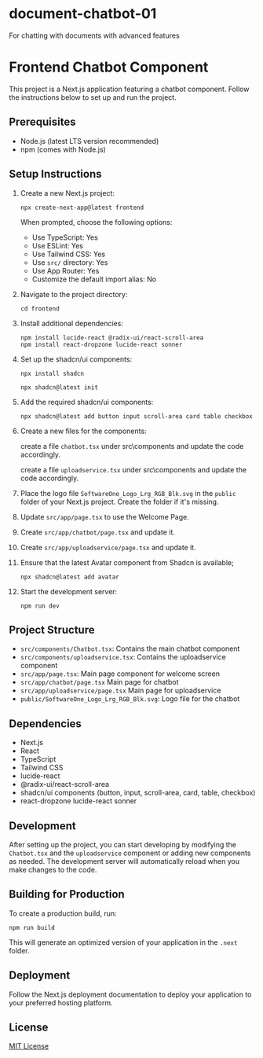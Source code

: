 # document-chatbot-01
For chatting with documents with advanced features
# Frontend Chatbot Component

This project is a Next.js application featuring a chatbot component. Follow the instructions below to set up and run the project.

## Prerequisites

- Node.js (latest LTS version recommended)
- npm (comes with Node.js)

## Setup Instructions

1. Create a new Next.js project:

   ```
   npx create-next-app@latest frontend
   ```

   When prompted, choose the following options:
   - Use TypeScript: Yes
   - Use ESLint: Yes
   - Use Tailwind CSS: Yes
   - Use `src/` directory: Yes
   - Use App Router: Yes
   - Customize the default import alias: No

2. Navigate to the project directory:

   ```
   cd frontend
   ```

3. Install additional dependencies:

   ```
   npm install lucide-react @radix-ui/react-scroll-area
   npm install react-dropzone lucide-react sonner
   ```

4. Set up the shadcn/ui components:
   
   ```
   npx install shadcn
   ```

   ```
   npx shadcn@latest init
   ```

   
6. Add the required shadcn/ui components:

   ```
   npx shadcn@latest add button input scroll-area card table checkbox
   ```

7. Create a new files for the components:


   create a file `chatbot.tsx` under src\components and update the code accordingly.


   create a file `uploadservice.tsx` under src\components and update the code accordingly.


8. Place the logo file `SoftwareOne_Logo_Lrg_RGB_Blk.svg` in the `public` folder of your Next.js project. Create the folder if it's missing.

9. Update `src/app/page.tsx` to use the Welcome Page.

10. Create `src/app/chatbot/page.tsx` and update it.

11. Create `src/app/uploadservice/page.tsx` and update it.

12. Ensure that the latest Avatar component from Shadcn is available;

    ```
    npx shadcn@latest add avatar
    ```
    
13. Start the development server:

    ```
    npm run dev
    ```

## Project Structure

- `src/components/Chatbot.tsx`: Contains the main chatbot component
- `src/components/uploadservice.tsx`: Contains the uploadservice component
- `src/app/page.tsx`: Main page component for welcome screen
- `src/app/chatbot/page.tsx` Main page for chatbot
- `src/app/uploadservice/page.tsx` Main page for uploadservice
- `public/SoftwareOne_Logo_Lrg_RGB_Blk.svg`: Logo file for the chatbot

## Dependencies

- Next.js
- React
- TypeScript
- Tailwind CSS
- lucide-react
- @radix-ui/react-scroll-area
- shadcn/ui components (button, input, scroll-area, card, table, checkbox)
- react-dropzone lucide-react sonner

## Development

After setting up the project, you can start developing by modifying the `Chatbot.tsx` and the `uploadservice` component or adding new components as needed. The development server will automatically reload when you make changes to the code.

## Building for Production

To create a production build, run:

```
npm run build
```

This will generate an optimized version of your application in the `.next` folder.

## Deployment

Follow the Next.js deployment documentation to deploy your application to your preferred hosting platform.

## License

[MIT License](https://opensource.org/licenses/MIT)

